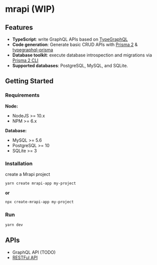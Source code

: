 # mrapi (WIP)

## Features

- **TypeScript**: write GraphQL APIs based on [TypeGraphQL](https://github.com/MichalLytek/type-graphql)
- **Code generation**: Generate basic CRUD APIs with [Prisma 2](https://github.com/prisma/prisma) & [typegraphql-prisma](https://www.npmjs.com/package/typegraphql-prisma)
- **Database toolkit**: execute database introspection and migrations via [Prisma 2 CLI](https://github.com/prisma/prisma/blob/master/src/packages/cli/README.md)
- **Supported databases**: PostgreSQL, MySQL, and SQLite.

## Getting Started

### Requirements

**Node:**

- NodeJS >= 10.x
- NPM >= 6.x

**Database:**

- MySQL >= 5.6
- PostgreSQL >= 10
- SQLite >= 3

### Installation

create a Mrapi project

```bash
yarn create mrapi-app my-project
```

**or**

```bash
npx create-mrapi-app my-project
```

### Run

```bash
yarn dev
```

## APIs

- GraphQL API (TODO)
- [RESTFul API](./docs/restful-api.md)

